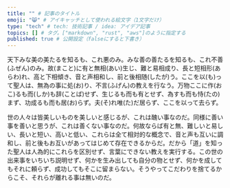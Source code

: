 ```yaml
---
title: "" # 記事のタイトル
emoji: "😸" # アイキャッチとして使われる絵文字（1文字だけ）
type: "tech" # tech: 技術記事 / idea: アイデア記事
topics: [] # タグ。["markdown", "rust", "aws"]のように指定する
published: true # 公開設定（falseにすると下書き）
---
```

天下みな美の美たるを知るも、これ悪のみ。みな善の善たるを知るも、これ不善(ふぜん)のみ。故(まこと)に有と無相(あい)生じ、難と易相成り、長と短相形(あらわ)れ、高と下相傾き、音と声相和し、前と後相随(したが)う。ここを以(も)って聖人は、無為の事に処(お)り、不言(ふげん)の教えを行なう。万物ここに作(おこ)るも而(しか)も辞(ことば)せず、生じるも而も有とせず、為すも而も恃(たの)まず、功成るも而も居(お)らず。夫(そ)れ唯(た)だ居らず、ここを以って去らず。

世の人々は皆美しいものを美しいと感じるが、これは醜い事なのだ。同様に善い事を善いと思うが、これは善くない事なのだ。何故ならば有と無、難しいと易しい、長いと短い、高いと低い、これらは全て相対的な概念で、音と声も互いに調和し、前と後もお互いがあってはじめて存在できるからだ。だから「道」を知った聖人は人為的にこれらを区別せず、言葉にできない教えを実行する。この世の出来事をいちいち説明せず、何かを生み出しても自分の物とせず、何かを成してもそれに頼らず、成功してもそこに留まらない。そうやってこだわりを捨てるからこそ、それらが離れる事は無いのだ。
